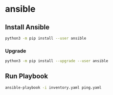 # ansible

## Install Ansible

```bash
python3 -m pip install --user ansible
```

### Upgrade 

```bash
python3 -m pip install --upgrade --user ansible
```

## Run Playbook

```bash
ansible-playbook -i inventory.yaml ping.yaml
```
